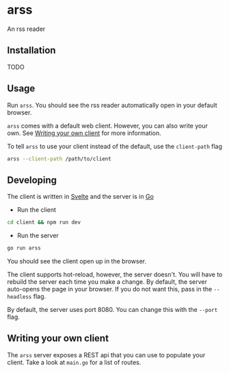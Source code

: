 # arss
An rss reader

## Installation

TODO

## Usage

Run `arss`. You should see the rss reader automatically open in your default browser.

`arss` comes with a default web client. However, you can also write your own. See [Writing your own client]() for more information.

To tell `arss` to use your client instead of the default, use the `client-path` flag
```bash
arss --client-path /path/to/client
```

## Developing

The client is written in [Svelte](https://svelte.dev/) and the server is in [Go](https://golang.org/)

- Run the client
```bash
cd client && npm run dev
```
- Run the server
```bash
go run arss
```

You should see the client open up in the browser. 

The client supports hot-reload, however, the server doesn't. You will have to rebuild the server each time you make a change. By default, the server auto-opens the page in your browser. If you do not want this, pass in the `--headless` flag.

By default, the server uses port 8080. You can change this with the `--port` flag.

## Writing your own client

The `arss` server exposes a REST api that you can use to populate your client. Take a look at `main.go` for a list of routes.
